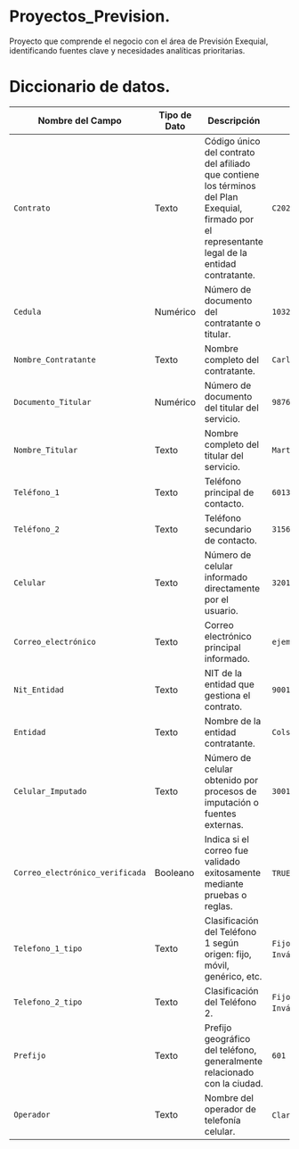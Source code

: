 # Proyectos_Prevision.
Proyecto que comprende el negocio con el área de Previsión Exequial, identificando fuentes clave y necesidades analíticas prioritarias.
# Diccionario de datos.

| Nombre del Campo                | Tipo de Dato | Descripción                                                                                                                                       | Ejemplo                                |
| ------------------------------- | ------------ | ------------------------------------------------------------------------------------------------------------------------------------------------- | -------------------------------------- |
| `Contrato`                      | Texto        | Código único del contrato del afiliado que contiene los términos del Plan Exequial, firmado por el representante legal de la entidad contratante. | `C20230415`                            |
| `Cedula`                        | Numérico     | Número de documento del contratante o titular.                                                                                                    | `1032456789`                           |
| `Nombre_Contratante`            | Texto        | Nombre completo del contratante.                                                                                                                  | `Carlos Pérez`                         |
| `Documento_Titular`             | Numérico     | Número de documento del titular del servicio.                                                                                                     | `9876543210`                           |
| `Nombre_Titular`                | Texto        | Nombre completo del titular del servicio.                                                                                                         | `Marta Gómez`                          |
| `Teléfono_1`                    | Texto        | Teléfono principal de contacto.                                                                                                                   | `6013456789`                           |
| `Teléfono_2`                    | Texto        | Teléfono secundario de contacto.                                                                                                                  | `3156789876`                           |
| `Celular`                       | Texto        | Número de celular informado directamente por el usuario.                                                                                          | `3201234567`                           |
| `Correo_electrónico`            | Texto        | Correo electrónico principal informado.                                                                                                           | `ejemplo@mail.com`                     |
| `Nit_Entidad`                   | Texto        | NIT de la entidad que gestiona el contrato.                                                                                                       | `900123456-7`                          |
| `Entidad`                       | Texto        | Nombre de la entidad contratante.                                                                                                                 | `Colsubsidio`                          |
| `Celular_Imputado`              | Texto        | Número de celular obtenido por procesos de imputación o fuentes externas.                                                                         | `3001234567`                           |
| `Correo_electrónico_verificada` | Booleano     | Indica si el correo fue validado exitosamente mediante pruebas o reglas.                                                                          | `TRUE` / `FALSE`                       |
| `Telefono_1_tipo`               | Texto        | Clasificación del Teléfono 1 según origen: fijo, móvil, genérico, etc.                                                                            | `Fijo` / `Móvil` / `Inválido` / `Otro` |
| `Telefono_2_tipo`               | Texto        | Clasificación del Teléfono 2.                                                                                                                     | `Fijo` / `Móvil` / `Inválido` / `Otro` |
| `Prefijo`                       | Texto        | Prefijo geográfico del teléfono, generalmente relacionado con la ciudad.                                                                          | `601`                                  |
| `Operador`                      | Texto        | Nombre del operador de telefonía celular.                                                                                                         | `Claro` / `Movistar`                   |


